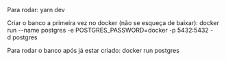 Para rodar: yarn dev

Criar o banco a primeira vez no docker (não se esqueça de baixar): docker run --name postgres -e POSTGRES_PASSWORD=docker -p 5432:5432 -d postgres

Para rodar o banco após já estar criado: docker run postgres
